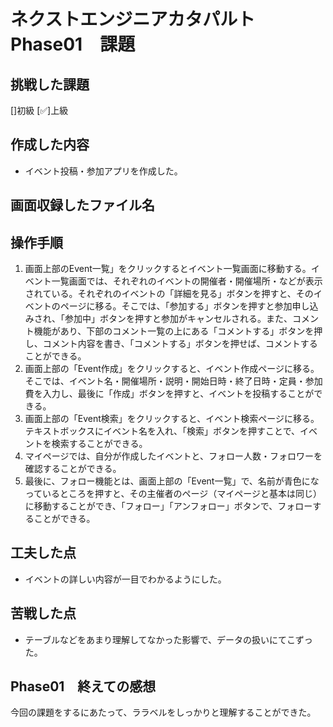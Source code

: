 # ネクストエンジニアカタパルト Phase01　課題

## 挑戦した課題

[]初級
[✅]上級

## 作成した内容

- イベント投稿・参加アプリを作成した。

## 画面収録したファイル名



## 操作手順

1. 画面上部のEvent一覧」をクリックするとイベント一覧画面に移動する。イベント一覧画面では、それぞれのイベントの開催者・開催場所・などが表示されている。それぞれのイベントの「詳細を見る」ボタンを押すと、そのイベントのページに移る。そこでは、「参加する」ボタンを押すと参加申し込みされ、「参加中」ボタンを押すと参加がキャンセルされる。また、コメント機能があり、下部のコメント一覧の上にある「コメントする」ボタンを押し、コメント内容を書き、「コメントする」ボタンを押せば、コメントすることができる。
2. 画面上部の「Event作成」をクリックすると、イベント作成ページに移る。そこでは、イベント名・開催場所・説明・開始日時・終了日時・定員・参加費を入力し、最後に「作成」ボタンを押すと、イベントを投稿することができる。
3. 画面上部の「Event検索」をクリックすると、イベント検索ページに移る。テキストボックスにイベント名を入れ、「検索」ボタンを押すことで、イベントを検索することができる。
4. マイページでは、自分が作成したイベントと、フォロー人数・フォロワーを確認することができる。
5. 最後に、フォロー機能とは、画面上部の「Event一覧」で、名前が青色になっているところを押すと、その主催者のページ（マイページと基本は同じ）に移動することができ、「フォロー」「アンフォロー」ボタンで、フォローすることができる。

## 工夫した点

- イベントの詳しい内容が一目でわかるようにした。

## 苦戦した点

- テーブルなどをあまり理解してなかった影響で、データの扱いにてこずった。

## Phase01　終えての感想

今回の課題をするにあたって、ララベルをしっかりと理解することができた。